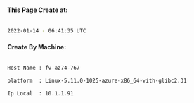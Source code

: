 
   
#### This Page Create at:

```bash

2022-01-14 - 06:41:35 UTC

```

#### Create By Machine:

```bash

Host Name : fv-az74-767

platform  : Linux-5.11.0-1025-azure-x86_64-with-glibc2.31

Ip Local  : 10.1.1.91

```


